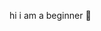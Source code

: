 hi i am a beginner 🐢

<!---
Jigsyjigs/Jigsyjigs is a ✨ special ✨ repository because its `README.md` (this file) appears on your GitHub profile.
You can click the Preview link to take a look at your changes.
--->
